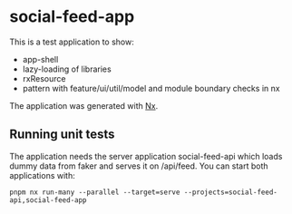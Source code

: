 # social-feed-app

This is a test application to show:

- app-shell
- lazy-loading of libraries
- rxResource
- pattern with feature/ui/util/model and module boundary checks in nx

The application was generated with [Nx](https://nx.dev).

## Running unit tests

The application needs the server application social-feed-api which loads 
dummy data from faker and serves it on /api/feed.
You can start both applications with:

`pnpm nx run-many --parallel --target=serve --projects=social-feed-api,social-feed-app`

